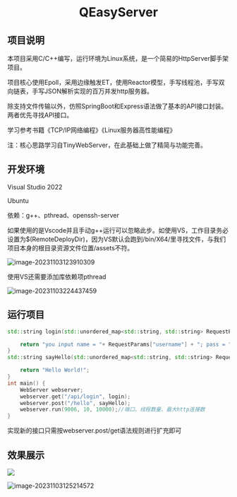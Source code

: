 <div align="center">
    <h1> QEasyServer </h1>
</div>

## 项目说明

本项目采用C/C++编写，运行环境为Linux系统，是一个简易的HttpServer脚手架项目。

项目核心使用Epoll，采用边缘触发ET，使用Reactor模型，手写线程池，手写双向链表，手写JSON解析实现的百万并发http服务器。

除支持文件传输以外，仿照SpringBoot和Express语法做了基本的API接口封装。两者优先寻找API接口。

学习参考书籍《TCP/IP网络编程》《Linux服务器高性能编程》

注：核心思路学习自TinyWebServer，在此基础上做了精简与功能完善。

## 开发环境

Visual Studio 2022

Ubuntu

依赖：g++、pthread、openssh-server

如果使用的是Vscode并且手动g++运行可以忽略此步。如使用VS，工作目录务必设置为$(RemoteDeployDir)，因为VS默认会跑到/bin/X64/里寻找文件，与我们项目本身的根目录资源文件位置/assets不符。

![image-20231103123910309](https://wqby-1304194722.cos.ap-nanjing.myqcloud.com/img/image-20231103123910309.png)

使用VS还需要添加库依赖项pthread

![image-20231103224437459](\https://wqby-1304194722.cos.ap-nanjing.myqcloud.com/img/image-20231103224437459.png)

## 运行项目

```c++
std::string login(std::unordered_map<std::string, std::string> RequestParams) {

	return "you input name = "+ RequestParams["username"] + "; pass = " + RequestParams["password"];
}
std::string sayHello(std::unordered_map<std::string, std::string> RequestParams) {

	return "Hello World!";
}
int main() {
	WebServer webserver;
	webserver.get("/api/login", login);
	webserver.post("/hello", sayHello);
	webserver.run(9006, 10, 10000);//端口、线程数量、最大http连接数
}
```

实现新的接口只需按webserver.post/get语法规则进行扩充即可

## 效果展示

![](https://wqby-1304194722.cos.ap-nanjing.myqcloud.com/img/image-20231103125259806.png)

![image-20231103125214572](https://wqby-1304194722.cos.ap-nanjing.myqcloud.com/img/image-20231103125214572.png)

